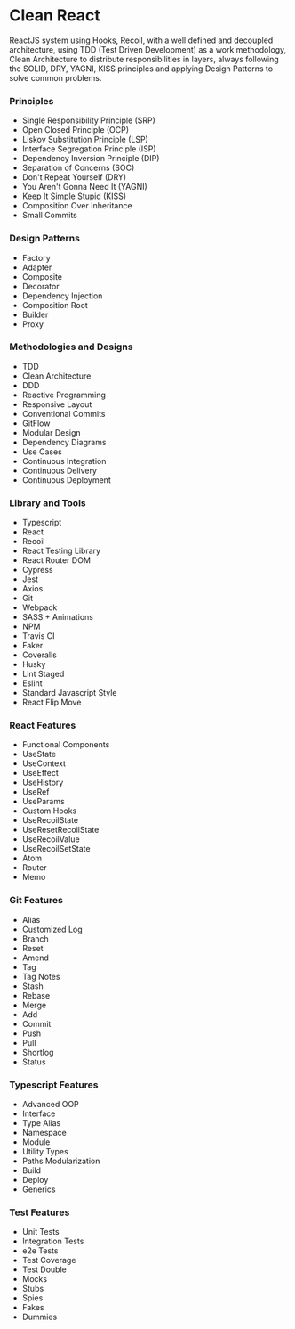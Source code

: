 # Clean React

ReactJS system using Hooks, Recoil, with a well defined and decoupled architecture, using TDD (Test Driven Development) as a work methodology, Clean Architecture to distribute responsibilities in layers, always following the SOLID, DRY, YAGNI, KISS principles and applying Design Patterns to solve common problems.

### Principles
- Single Responsibility Principle (SRP)
- Open Closed Principle (OCP)
- Liskov Substitution Principle (LSP)
- Interface Segregation Principle (ISP)
- Dependency Inversion Principle (DIP)
- Separation of Concerns (SOC)
- Don't Repeat Yourself (DRY)
- You Aren't Gonna Need It (YAGNI)
- Keep It Simple Stupid (KISS)
- Composition Over Inheritance
- Small Commits

### Design Patterns

- Factory
- Adapter
- Composite
- Decorator
- Dependency Injection
- Composition Root
- Builder
- Proxy

### Methodologies and Designs

- TDD
- Clean Architecture
- DDD
- Reactive Programming
- Responsive Layout
- Conventional Commits
- GitFlow
- Modular Design
- Dependency Diagrams
- Use Cases
- Continuous Integration
- Continuous Delivery
- Continuous Deployment

### Library and Tools
- Typescript
- React
- Recoil
- React Testing Library
- React Router DOM
- Cypress
- Jest
- Axios
- Git
- Webpack
- SASS + Animations
- NPM
- Travis CI
- Faker
- Coveralls
- Husky
- Lint Staged
- Eslint
- Standard Javascript Style
- React Flip Move

### React Features

- Functional Components
- UseState
- UseContext
- UseEffect
- UseHistory
- UseRef
- UseParams
- Custom Hooks
- UseRecoilState
- UseResetRecoilState
- UseRecoilValue
- UseRecoilSetState
- Atom
- Router
- Memo

### Git Features

- Alias
- Customized Log
- Branch
- Reset
- Amend
- Tag
- Tag Notes
- Stash
- Rebase
- Merge
- Add
- Commit
- Push
- Pull
- Shortlog
- Status

### Typescript Features

- Advanced OOP
- Interface
- Type Alias
- Namespace
- Module
- Utility Types
- Paths Modularization
- Build
- Deploy
- Generics

### Test Features

- Unit Tests
- Integration Tests
- e2e Tests
- Test Coverage
- Test Double
- Mocks
- Stubs
- Spies
- Fakes
- Dummies
